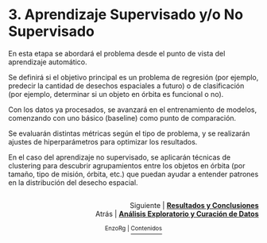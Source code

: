 # 3. Aprendizaje Supervisado y/o No Supervisado

En esta etapa se abordará el problema desde el punto de vista del aprendizaje automático. 

Se definirá si el objetivo principal es un problema de regresión (por ejemplo, predecir la cantidad de desechos espaciales a futuro) o de clasificación (por ejemplo, determinar si un objeto en órbita es funcional o no).

Con los datos ya procesados, se avanzará en el entrenamiento de modelos, comenzando con uno básico (baseline) como punto de comparación. 

Se evaluarán distintas métricas según el tipo de problema, y se realizarán ajustes de hiperparámetros para optimizar los resultados.

En el caso del aprendizaje no supervisado, se aplicarán técnicas de clustering para descubrir agrupamientos entre los objetos en órbita (por tamaño, tipo de misión, órbita, etc.) que puedan ayudar a entender patrones en la distribución del desecho espacial.

##
<p align="right">Siguiente | <b><a href="resultados.md">Resultados y Conclusiones</a></b>
<br/>
Atrás | <b><a href="analisis_exploratorio.md">Análisis Exploratorio y Curación de Datos</a></p>

</b><p align="center"><sup> EnzoRg | </sup><a href="../README.md"><sup>Contenidos</sup></a></p>